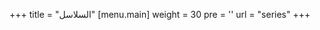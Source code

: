 +++
title = "السلاسل"
[menu.main]
  weight = 30
  pre = '<i class="fas fa-fw fa-columns"></i>'
  url = "series"
+++
